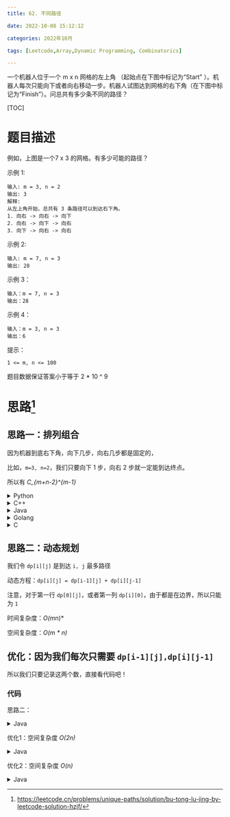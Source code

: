 ```yaml
---
title: 62. 不同路径

date: 2022-10-08 15:12:12

categories: 2022年10月

tags: [Leetcode,Array,Dynamic Programming, Combinatorics]

---
```


一个机器人位于一个 m x n 网格的左上角 （起始点在下图中标记为“Start” ）。机器人每次只能向下或者向右移动一步。机器人试图达到网格的右下角（在下图中标记为“Finish”）。问总共有多少条不同的路径？

<!-- more -->

[TOC]

# 题目描述
例如，上图是一个7 x 3 的网格。有多少可能的路径？

示例 1:
    
    输入: m = 3, n = 2
    输出: 3
    解释:
    从左上角开始，总共有 3 条路径可以到达右下角。
    1. 向右 -> 向右 -> 向下
    2. 向右 -> 向下 -> 向右
    3. 向下 -> 向右 -> 向右

示例 2:
    
    输入: m = 7, n = 3
    输出: 28

示例 3：

    输入：m = 7, n = 3
    输出：28
示例 4：

    输入：m = 3, n = 3
    输出：6

提示：

    1 <= m, n <= 100
题目数据保证答案小于等于 2 * 10 ^ 9


# 思路[^1]

## **思路一：排列组合**

因为机器到底右下角，向下几步，向右几步都是固定的，

比如，`m=3, n=2`，我们只要向下 1 步，向右 2 步就一定能到达终点。

所以有 *C_{m+n-2}^{m-1}*

<details>
    <summary>Python</summary>
    
```Python []
def uniquePaths(self, m: int, n: int) -> int:
        return int(math.factorial(m+n-2)/math.factorial(m-1)/math.factorial(n-1))
```

</details>
<details>
    <summary>C++</summary>
    
```
class Solution {
public:
    int uniquePaths(int m, int n) {
        long long ans = 1;
        for (int x = n, y = 1; y < m; ++x, ++y) {
            ans = ans * x / y;
        }
        return ans;
    }
};
```
</details>
<details>
    <summary>Java</summary>
    
```


class Solution {
    public int uniquePaths(int m, int n) {
        long ans = 1;
        for (int x = n, y = 1; y < m; ++x, ++y) {
            ans = ans * x / y;
        }
        return (int) ans;
    }
}

```
</details>

<details>
    <summary>Golang</summary>
    
```

func uniquePaths(m, n int) int {
    return int(new(big.Int).Binomial(int64(m+n-2), int64(n-1)).Int64())
}

```
</details>

<details>
    <summary>C</summary>
    
```

int uniquePaths(int m, int n) {
    long long ans = 1;
    for (int x = n, y = 1; y < m; ++x, ++y) {
        ans = ans * x / y;
    }
    return ans;
}

```
</details>



## **思路二：动态规划**

我们令 `dp[i][j]` 是到达 `i, j` 最多路径

动态方程：`dp[i][j] = dp[i-1][j] + dp[i][j-1]`

注意，对于第一行 `dp[0][j]`，或者第一列 `dp[i][0]`，由于都是在边界，所以只能为 `1`

时间复杂度：*O(m*n)*

空间复杂度：*O(m * n)*


## 优化：因为我们每次只需要 `dp[i-1][j],dp[i][j-1] `

所以我们只要记录这两个数，直接看代码吧！

### 代码

思路二：

<details>
    <summary>Java</summary>
   
```Java [1]
class Solution {
    public int uniquePaths(int m, int n) {
        int[][] dp = new int[m][n];
        for (int i = 0; i < n; i++) dp[0][i] = 1;
        for (int i = 0; i < m; i++) dp[i][0] = 1;
        for (int i = 1; i < m; i++) {
            for (int j = 1; j < n; j++) {
                dp[i][j] = dp[i - 1][j] + dp[i][j - 1];
            }
        }
        return dp[m - 1][n - 1];  
    }
}
```
</details>




优化1：空间复杂度 *O(2n)*

<details>
    <summary>Java</summary>
   
```Java [2]
class Solution {
    public int uniquePaths(int m, int n) {
        int[] pre = new int[n];
        int[] cur = new int[n];
        Arrays.fill(pre, 1);
        Arrays.fill(cur,1);
        for (int i = 1; i < m;i++){
            for (int j = 1; j < n; j++){
                cur[j] = cur[j-1] + pre[j];
            }
            pre = cur.clone();
        }
        return pre[n-1]; 
    }
}
```

</details>


优化2：空间复杂度 *O(n)*


<details>
    <summary>Java</summary>
  
```Java [3]
class Solution {
    public int uniquePaths(int m, int n) {
        int[] cur = new int[n];
        Arrays.fill(cur,1);
        for (int i = 1; i < m;i++){
            for (int j = 1; j < n; j++){
                cur[j] += cur[j-1] ;
            }
        }
        return cur[n-1];
    }
}
```

</details>


[^1]:https://leetcode.cn/problems/unique-paths/solution/bu-tong-lu-jing-by-leetcode-solution-hzjf/